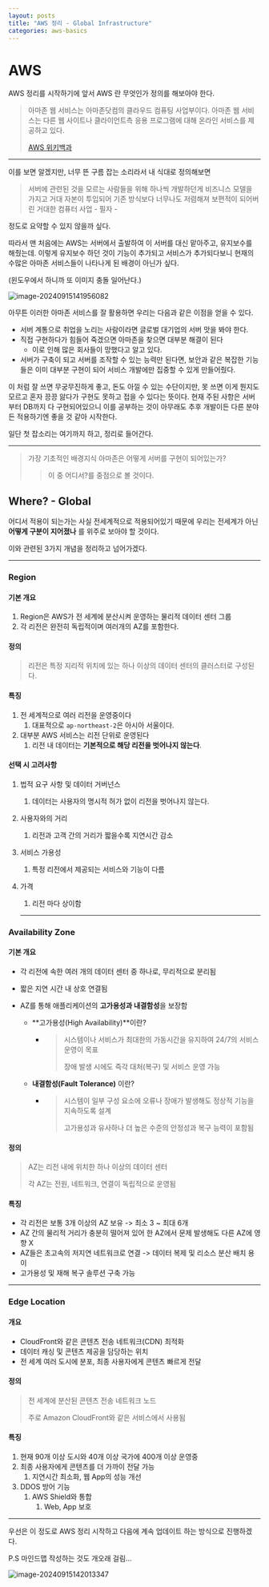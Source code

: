 ```yaml
---
layout: posts
title: "AWS 정리 - Global Infrastructure"
categories: aws-basics
---
```


# AWS

AWS 정리를 시작하기에 앞서 AWS 란 무엇인가 정의를 해보아야 한다.

> 아마존 웹 서비스는 아마존닷컴의 클라우드 컴퓨팅 사업부이다. 아마존 웹 서비스는 다른 웹 사이트나 클라이언트측 응용 프로그램에 대해 온라인 서비스를 제공하고 있다. 
>
> [AWS 위키백과](https://ko.wikipedia.org/wiki/%EC%95%84%EB%A7%88%EC%A1%B4_%EC%9B%B9_%EC%84%9C%EB%B9%84%EC%8A%A4)

---

이를 보면 알겠지만, 너무 뜬 구름 잡는 소리라서 내 식대로 정의해보면

> 서버에 관련된 것을 모르는 사람들을 위해 하나씩 개발하던게 비즈니스 모델을 가지고 거대 자본이 투입되어 기존 방식보다 너무나도 저렴해져 보편적이 되어버린 거대한 컴퓨터 사업 - 필자 -

정도로 요약할 수 있지 않을까 싶다.

따라서 맨 처음에는 AWS는 서버에서 출발하여 이 서버를 대신 맡아주고, 유지보수를 해줬는데. 이렇게 유지보수 하던 것이 기능이 추가되고 서비스가 추가되다보니 현재의 수많은 아마존 서비스들이 나타나게 된 배경이 아닌가 싶다.

(윈도우에서 하니까 또 이미지 충돌 일어난다.)

![image-20240915141956082]({{site.url}}/images/2024-09-09-aws1/image-20240915141956082.png)

아무튼 이러한 아마존 서비스를 잘 활용하면 우리는 다음과 같은 이점을 얻을 수 있다.

* 서버 계통으로 취업을 노리는 사람이라면 글로벌 대기업의 서버 맛을 봐야 한다.
* 직접 구현하다가 힘들어 죽겠으면 아마존을 찾으면 대부분 해결이 된다 
  * 이로 인해 많은 회사들이 망했다고 알고 있다.
* 서버가 구축이 되고 서버를 조작할 수 있는 능력만 된다면, 보안과 같은 복잡한 기능들은 이미 대부분 구현이 되어 서비스 개발에만 집중할 수 있게 만들어줬다.



이 처럼 잘 쓰면 무궁무진하게 좋고, 돈도 아낄 수 있는 수단이지만, 못 쓰면 이게 뭔지도 모르고 혼자 끙끙 앓다가 구현도 못하고 접을 수 있다는 뜻이다. 현재 주된 사항은 서버부터 DB까지 다 구현되어있으니 이를 공부하는 것이 아무래도 추후 개발이든 다른 분야든 적용하기엔 좋을 것 같아 시작한다.



일단 첫 잡소리는 여기까지 하고, 정리로 들어간다.

---

>  가장 기초적인 배경지식 아마존은 어떻게 서버를 구현이 되어있는가?
>
> > 이 중 어디서?를 중점으로 볼 것이다.

## Where? - Global

어디서 적용이 되는가는 사실 전세계적으로 적용되어있기 때문에 우리는 전세계가 아닌 **어떻게 구분이 지어졌나** 를 위주로 보아야 할 것이다.

이와 관련된 3가지 개념을 정리하고 넘어가겠다.

---

### Region

#### 기본 개요

1. Region은 AWS가 전 세계에 분산시켜 운영하는 물리적 데이터 센터 그룹
2. 각 리전은 완전히 독립적이며 여러개의 AZ를 포함한다.

#### 정의

> 리전은 특정 지리적 위치에 있는 하나 이상의 데이터 센터의 클러스터로 구성된다.

#### 특징

1. 전 세계적으로 여러 리전을 운영중이다
   1. 대표적으로 ```ap-northeast-2```은 아시아 서울이다.
2. 대부분 AWS 서비스는 리전 단위로 운영된다
   1. 리전 내 데이터는 **기본적으로 해당 리전을 벗어나지 않는다**.

#### 선택 시 고려사항

1. 법적 요구 사항 및 데이터 거버넌스

   1. 데이터는 사용자의 명시적 허가 없이 리전을 벗어나지 않는다.

2. 사용자와의 거리

   1. 리전과 고객 간의 거리가 짧을수록 지연시간 감소

3. 서비스 가용성

   1. 특정 리전에서 제공되는 서비스와 기능이 다름

4. 가격

   1. 리전 마다 상이함

   ---

   

### Availability Zone

#### 기본 개요

* 각 리전에 속한 여러 개의 데이터 센터 중 하나로, 무리적으로 분리됨

* 짧은 지연 시간 내 상호 연결됨

* AZ를 통해 애플리케이션의 **고가용성과 내결함성**을 보장함

  * **고가용성(High Availability)**이란?

    * > 시스템이나 서비스가 최대한의 가동시간을 유지하여 24/7의 서비스 운영이 목표
      >
      > 장애 발생 시에도 즉각 대처(복구) 및 서비스 운영 가능

  * **내결함성(Fault Tolerance)** 이란?

    * > 시스템이 일부 구성 요소에 오류나 장애가 발생해도 정상적 기능을 지속하도록 설계
      >
      > 고가용성과 유사하나 더 높은 수준의 안정성과 복구 능력이 포함됨

#### 정의

> AZ는 리전 내에 위치한 하나 이상의 데이터 센터
>
> 각 AZ는 전원, 네트워크, 연결이 독립적으로 운영됨

#### 특징

* 각 리전은 보통 3개 이상의 AZ 보유 -> 최소 3 ~ 최대 6개
* AZ 간의 물리적 거리가 충분히 떨어져 있어 한 AZ에서 문제 발생해도 다른 AZ에 영향 X
* AZ들은 초고속의 저지연 네트워크로 연결 -> 데이터 복제 및 리소스 분산 배치 용이
* 고가용성 및 재해 복구 솔루션 구축 가능

---



### Edge Location

#### 개요

* CloudFront와 같은 콘텐츠 전송 네트워크(CDN) 최적화
* 데이터 캐싱 및 콘텐츠 제공을 담당하는 위치
* 전 세계 여러 도시에 분포, 최종 사용자에게 콘텐츠 빠르게 전달

#### 정의

> 전 세계에 분산된 콘텐츠 전송 네트워크 노드
>
> 주로 Amazon CloudFront와 같은 서비스에서 사용됨

#### 특징

1. 현재 90개 이상 도시와 40개 이상 국가에 400개 이상 운영중
2. 최종 사용자에게 콘텐츠를 더 가까이 전달 가능
   1. 지연시간 최소화, 웹 App의 성능 개선
3. DDOS 방어 기능
   1. AWS Shield와 통합
      1. Web, App 보호

---



우선은 이 정도로 AWS 정리 시작하고 다음에 계속 업데이트 하는 방식으로 진행하겠다. 

P.S 마인드맵 작성하는 것도 개오래 걸림...

![image-20240915142013347]({{site.url}}/images/2024-09-09-aws1/image-20240915142013347.png)
